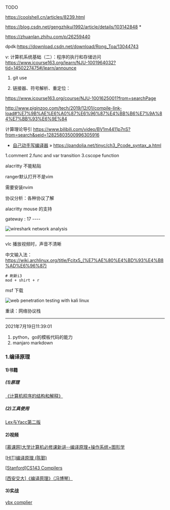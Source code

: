 TODO



https://coolshell.cn/articles/8239.html

https://blog.csdn.net/gengzhikui1992/article/details/103142848   *

https://zhuanlan.zhihu.com/p/26259440



dpdk:https://download.csdn.net/download/Rong_Toa/13044743 




v:
计算机系统基础（二）：程序的执行和存储访问 https://www.icourse163.org/learn/NJU-1001964032?tid=1450227475#/learn/announce




1. git use

2.  链接器、符号解析、重定位：

   https://www.icourse163.org/course/NJU-1001625001?from=searchPage

   http://www.piginzoo.com/tech/2019/12/01/compile-link-load#%E7%9B%AE%E6%A0%87%E6%96%87%E4%BB%B6%E7%9A%84%E7%BB%93%E6%9E%84


计算理论导引 https://www.bilibili.com/video/BV1m4411p7nS?from=search&seid=12825803500996305916


- [自己动手写编译器](https://pandolia.net/tinyc/index.html) » https://pandolia.net/tinyc/ch3_Pcode_syntax_a.html

1.comment
2.func and var transition
3.cscope function


alacritty 不能粘贴

ranger默认打开不是vim

需要安装nvim



协议分析：各种协议了解



alacritty mouse 的支持





gateway : 17 ----



![wireshark network analysis](https://img1.doubanio.com/view/subject/l/public/s24636999.jpg)




---

vlc 播放视频时，声音不清晰



中文输入法：https://wiki.archlinux.org/title/Fcitx5_(%E7%AE%80%E4%BD%93%E4%B8%AD%E6%96%87)

```shell
# 刷新i3
mod + shirt + r
```



msf 下载

![web penetration testing with kali linux](https://img9.doubanio.com/view/subject/l/public/s27398305.jpg)





重读：网络协议栈

---
2021年7月19日11:39:01
1. python，go的模板代码的能力
2. manjaro markdown 




### 1.编译原理

#### 1)书籍

##### (1)原理

[《计算机程序的结构和解释》](https://github.com/IammyselfYBX/Learning-SICP)

##### (2)工具使用

[Lex与Yacc第二版](https://github.com/IammyselfYBX/Lex-Yacc)

#### 2)视频

[[慕课网\]大学计算机必修课新讲--编译原理+操作系统+图形学](https://github.com/IammyselfYBX/complier_OS_CG)

[[HIT\]编译原理 (陈鄞)](https://github.com/IammyselfYBX/HIT_Compiler)

[[Stanford\]CS143 Compilers](https://github.com/IammyselfYBX/Computer_Learn/blob/master)

[[西安交大\]《编译原理》（冯博琴）](https://github.com/IammyselfYBX/Computer_Learn/blob/master)

#### 3)实战

[ybx complier](https://github.com/IammyselfYBX/ybx_compiler)


